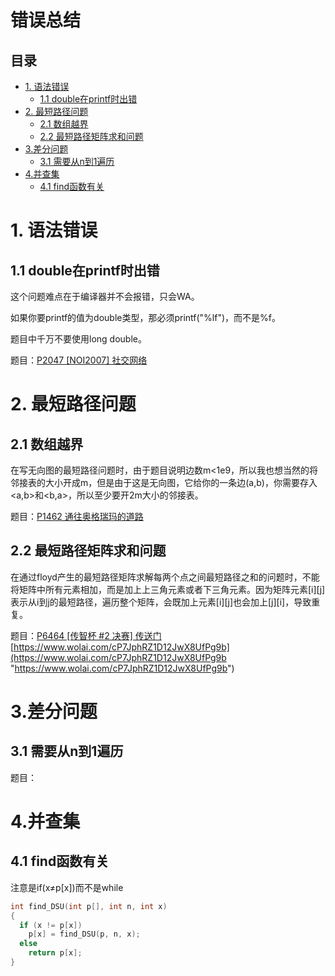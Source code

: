 # 错误总结

## 目录

- [1. 语法错误](#1-语法错误)
  - [1.1 double在printf时出错](#11-double在printf时出错)
- [2. 最短路径问题](#2-最短路径问题)
  - [2.1 数组越界](#21-数组越界)
  - [2.2 最短路径矩阵求和问题](#22-最短路径矩阵求和问题)
- [3.差分问题](#3差分问题)
  - [3.1 需要从n到1遍历](#31-需要从n到1遍历)
- [4.并查集](#4并查集)
  - [4.1 find函数有关](#41-find函数有关)

# 1. 语法错误

## 1.1 double在printf时出错

这个问题难点在于编译器并不会报错，只会WA。

如果你要printf的值为double类型，那必须printf("%lf")，而不是%f。

题目中千万不要使用long double。

题目：[P2047 \[NOI2007\] 社交网络](<../练习题：/搜索与图论/3. 最短路径/P2047 \[NOI2007] 社交网络/P2047 \[NOI2007] 社交网络.md> "P2047 \[NOI2007] 社交网络")

# 2. 最短路径问题

## 2.1 数组越界

在写无向图的最短路径问题时，由于题目说明边数m<1e9，所以我也想当然的将邻接表的大小开成m，但是由于这是无向图，它给你的一条边(a,b)，你需要存入\<a,b>和\<b,a>，所以至少要开2m大小的邻接表。

题目：[P1462 通往奥格瑞玛的道路](<../练习题：/搜索与图论/3. 最短路径/P1462 通往奥格瑞玛的道路/P1462 通往奥格瑞玛的道路.md> "P1462 通往奥格瑞玛的道路")

## 2.2 最短路径矩阵求和问题

在通过floyd产生的最短路径矩阵求解每两个点之间最短路径之和的问题时，不能将矩阵中所有元素相加，而是加上上三角元素或者下三角元素。因为矩阵元素\[i]\[j]表示从i到j的最短路径，遍历整个矩阵，会既加上元素\[i]\[j]也会加上\[j]\[i]，导致重复。

题目：[P6464 \[传智杯 #2 决赛\] 传送门](<../练习题：/搜索与图论/3. 最短路径/P6464 \[传智杯 -2 决赛] 传送门/P6464 \[传智杯 -2 决赛] 传送门.md> "P6464 \[传智杯 #2 决赛] 传送门")[https://www.wolai.com/cP7JphRZ1D12JwX8UfPg9b](https://www.wolai.com/cP7JphRZ1D12JwX8UfPg9b "https://www.wolai.com/cP7JphRZ1D12JwX8UfPg9b")

# 3.差分问题

## 3.1 需要从n到1遍历

题目：

# 4.并查集

## 4.1 find函数有关

注意是if(x≠p\[x])而不是while

```c++
int find_DSU(int p[], int n, int x)
{
  if (x != p[x])
    p[x] = find_DSU(p, n, x);
  else
    return p[x];
}
```
